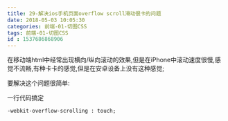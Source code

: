 ```yaml
---
title: 29-解决ios手机页面overflow scroll滑动很卡的问题
date: 2018-05-03 10:05:30
categories: 前端-01-切图CSS
tags: 前端-01-切图CSS
id : 1537686868906
---
```

在移动端html中经常出现横向/纵向滚动的效果,但是在iPhone中滚动速度很慢,感觉不流畅,有种卡卡的感觉,但是在安卓设备上没有这种感觉;

要解决这个问题很简单:

一行代码搞定


```
-webkit-overflow-scrolling : touch;
```
